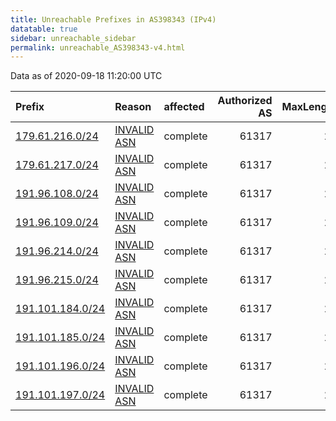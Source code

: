 ```yaml
---
title: Unreachable Prefixes in AS398343 (IPv4)
datatable: true
sidebar: unreachable_sidebar
permalink: unreachable_AS398343-v4.html
---
```


Data as of 2020-09-18 11:20:00 UTC


<div class="datatable-begin"></div>

| Prefix                                                     | Reason                                                                                                   | affected   |   Authorized AS |   MaxLength | Anchor                                         |   unreachable /24s |
|:-----------------------------------------------------------|:---------------------------------------------------------------------------------------------------------|:-----------|----------------:|------------:|:-----------------------------------------------|-------------------:|
| [179.61.216.0/24](https://stat.ripe.net/179.61.216.0/24)   | [INVALID ASN](https://rpki-validator.ripe.net/announcement-preview?asn=AS398343&prefix=179.61.216.0/24)  | complete   |           61317 |          24 | [LACNIC](unreachable_LACNIC_RPKI_Root-v4.html) |                  1 |
| [179.61.217.0/24](https://stat.ripe.net/179.61.217.0/24)   | [INVALID ASN](https://rpki-validator.ripe.net/announcement-preview?asn=AS398343&prefix=179.61.217.0/24)  | complete   |           61317 |          24 | [LACNIC](unreachable_LACNIC_RPKI_Root-v4.html) |                  1 |
| [191.96.108.0/24](https://stat.ripe.net/191.96.108.0/24)   | [INVALID ASN](https://rpki-validator.ripe.net/announcement-preview?asn=AS398343&prefix=191.96.108.0/24)  | complete   |           61317 |          24 | [LACNIC](unreachable_LACNIC_RPKI_Root-v4.html) |                  1 |
| [191.96.109.0/24](https://stat.ripe.net/191.96.109.0/24)   | [INVALID ASN](https://rpki-validator.ripe.net/announcement-preview?asn=AS398343&prefix=191.96.109.0/24)  | complete   |           61317 |          24 | [LACNIC](unreachable_LACNIC_RPKI_Root-v4.html) |                  1 |
| [191.96.214.0/24](https://stat.ripe.net/191.96.214.0/24)   | [INVALID ASN](https://rpki-validator.ripe.net/announcement-preview?asn=AS398343&prefix=191.96.214.0/24)  | complete   |           61317 |          24 | [LACNIC](unreachable_LACNIC_RPKI_Root-v4.html) |                  1 |
| [191.96.215.0/24](https://stat.ripe.net/191.96.215.0/24)   | [INVALID ASN](https://rpki-validator.ripe.net/announcement-preview?asn=AS398343&prefix=191.96.215.0/24)  | complete   |           61317 |          24 | [LACNIC](unreachable_LACNIC_RPKI_Root-v4.html) |                  1 |
| [191.101.184.0/24](https://stat.ripe.net/191.101.184.0/24) | [INVALID ASN](https://rpki-validator.ripe.net/announcement-preview?asn=AS398343&prefix=191.101.184.0/24) | complete   |           61317 |          24 | [LACNIC](unreachable_LACNIC_RPKI_Root-v4.html) |                  1 |
| [191.101.185.0/24](https://stat.ripe.net/191.101.185.0/24) | [INVALID ASN](https://rpki-validator.ripe.net/announcement-preview?asn=AS398343&prefix=191.101.185.0/24) | complete   |           61317 |          24 | [LACNIC](unreachable_LACNIC_RPKI_Root-v4.html) |                  1 |
| [191.101.196.0/24](https://stat.ripe.net/191.101.196.0/24) | [INVALID ASN](https://rpki-validator.ripe.net/announcement-preview?asn=AS398343&prefix=191.101.196.0/24) | complete   |           61317 |          24 | [LACNIC](unreachable_LACNIC_RPKI_Root-v4.html) |                  1 |
| [191.101.197.0/24](https://stat.ripe.net/191.101.197.0/24) | [INVALID ASN](https://rpki-validator.ripe.net/announcement-preview?asn=AS398343&prefix=191.101.197.0/24) | complete   |           61317 |          24 | [LACNIC](unreachable_LACNIC_RPKI_Root-v4.html) |                  1 |

<div class="datatable-end"></div>